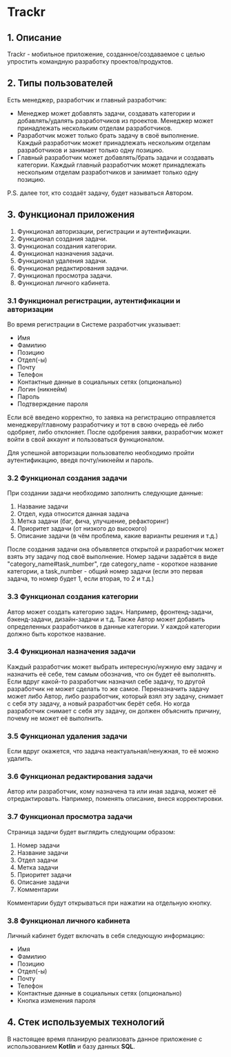 # Trackr

## 1. Описание

Trackr - мобильное приложение, созданное/создаваемое с целью упростить командную разработку проектов/продуктов.

## 2. Типы пользователей

Есть менеджер, разработчик и главный разработчик:

- Менеджер может добавлять задачи, создавать категории и добавлять/удалять разработчиков из проектов. Менеджер может принадлежать нескольким отделам разработчиков.
- Разработчик может только брать задачу в своё выполнение. Каждый разработчик может принадлежать нескольким отделам разработчиков и занимает только одну позицию.
- Главный разработчик может добавлять/брать задачи и создавать категории. Каждый главный разработчик может принадлежать нескольким отделам разработчиков и занимает только одну позицию.

P.S. далее тот, кто создаёт задачу, будет называться Автором.

## 3. Функционал приложения

1. Функционал авторизации, регистрации и аутентификации.
2. Функционал создания задачи.
3. Функционал создания категории.
4. Функционал назначения задачи.
5. Функционал удаления задачи.
6. Функционал редактирования задачи.
7. Функционал просмотра задачи.
8. Функционал личного кабинета.

### 3.1 Функционал регистрации, аутентификации и авторизации

Во время регистрации в Системе разработчик указывает:

- Имя
- Фамилию
- Позицию
- Отдел(-ы)
- Почту
- Телефон
- Контактные данные в социальных сетях (опционально)
- Логин (никнейм)
- Пароль
- Подтверждение пароля

Если всё введено корректно, то заявка на регистрацию отправляется менеджеру/главному разработчику и тот в свою очередь её либо одобряет, либо отклоняет. После одобрения заявки, разработчик может войти в свой аккаунт и пользоваться функционалом.

Для успешной авторизации пользователю необходимо пройти аутентификацию, введя почту/никнейм и пароль.

### 3.2 Функционал создания задачи

При создании задачи необходимо заполнить следующие данные:

1. Название задачи
2. Отдел, куда относится данная задача
3. Метка задачи (баг, фича, улучшение, рефакторинг)
4. Приоритет задачи (от низкого до высокого)
5. Описание задачи (в чём проблема, какие варианты решения и т.д.)

После создания задачи она объявляется открытой и разработчик может взять эту задачу под своё выполнение. Номер задачи задаётся в виде "category_name#task_number", где category_name - короткое название категории, а task_number - общий номер задачи (если это первая задача, то номер будет 1, если вторая, то 2 и т.д.)

### 3.3 Функционал создания категории

Автор может создать категорию задач. Например, фронтенд-задачи, бэкенд-задачи, дизайн-задачи и т.д. Также Автор может добавить определенных разработчиков в данные категории. У каждой категории должно быть короткое название.

### 3.4 Функционал назначения задачи

Каждый разработчик может выбрать интересную/нужную ему задачу и назначить её себе, тем самым обозначив, что он будет её выполнять. Если вдруг какой-то разработчик назначил себе задачу, то другой разработчик не может сделать то же самое. Переназначить задачу может либо Автор, либо разработчик, который взял эту задачу, снимает с себя эту задачу, а новый разработчик берёт себя. Но когда разработчик снимает с себя эту задачу, он должен объяснить причину, почему не может её выполнить.

### 3.5 Функционал удаления задачи

Если вдруг окажется, что задача неактуальная/ненужная, то её можно удалить.

### 3.6 Функционал редактирования задачи

Автор или разработчик, кому назначена та или иная задача, может её отредактировать. Например, поменять описание, внеся корректировки.

### 3.7 Функционал просмотра задачи

Страница задачи будет выглядить следующим образом:

1. Номер задачи
2. Название задачи
3. Отдел задачи
4. Метка задачи
5. Приоритет задачи
6. Описание задачи
7. Комментарии

Комментарии будут открываться при нажатии на отдельную кнопку.

### 3.8 Функционал личного кабинета

Личный кабинет будет включать в себя следующую информацию:

- Имя
- Фамилию
- Позицию
- Отдел(-ы)
- Почту
- Телефон
- Контактные данные в социальных сетях (опционально)
- Кнопка изменения пароля

## 4. Стек используемых технологий

В настоящее время планирую реализовать данное приложение с использованием **Kotlin** и базу данных **SQL**.
